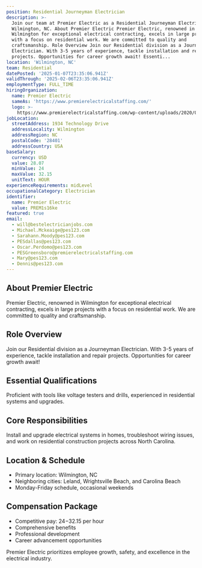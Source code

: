 ```yaml
---
position: Residential Journeyman Electrician
description: >-
  Join our team at Premier Electric as a Residential Journeyman Electrician in
  Wilmington, NC. About Premier Electric Premier Electric, renowned in
  Wilmington for exceptional electrical contracting, excels in large projects
  with a focus on residential work. We are committed to quality and
  craftsmanship. Role Overview Join our Residential division as a Journeyman
  Electrician. With 3-5 years of experience, tackle installation and repair
  projects. Opportunities for career growth await! Essenti...
location: 'Wilmington, NC'
team: Residential
datePosted: '2025-01-07T23:35:06.941Z'
validThrough: '2025-02-06T23:35:06.941Z'
employmentType: FULL_TIME
hiringOrganization:
  name: Premier Electric
  sameAs: 'https://www.premierelectricalstaffing.com/'
  logo: >-
    https://www.premierelectricalstaffing.com/wp-content/uploads/2020/05/Premier-Electrical-Staffing-logo.png
jobLocation:
  streetAddress: 1934 Technology Drive
  addressLocality: Wilmington
  addressRegion: NC
  postalCode: '28401'
  addressCountry: USA
baseSalary:
  currency: USD
  value: 28.07
  minValue: 24
  maxValue: 32.15
  unitText: HOUR
experienceRequirements: midLevel
occupationalCategory: Electrician
identifier:
  name: Premier Electric
  value: PREM1s16ke
featured: true
email:
  - will@bestelectricianjobs.com
  - Michael.Mckeaige@pes123.com
  - Sarahann.Moody@pes123.com
  - PESdallas@pes123.com
  - Oscar.Perdomo@pes123.com
  - PESGreensboro@premierelectricalstaffing.com
  - Mary@pes123.com
  - Dennis@pes123.com
---
```




## About Premier Electric
Premier Electric, renowned in Wilmington for exceptional electrical contracting, excels in large projects with a focus on residential work. We are committed to quality and craftsmanship.

## Role Overview
Join our Residential division as a Journeyman Electrician. With 3-5 years of experience, tackle installation and repair projects. Opportunities for career growth await!

## Essential Qualifications
Proficient with tools like voltage testers and drills, experienced in residential systems and upgrades.

## Core Responsibilities
Install and upgrade electrical systems in homes, troubleshoot wiring issues, and work on residential construction projects across North Carolina.

## Location & Schedule
- Primary location: Wilmington, NC
- Neighboring cities: Leland, Wrightsville Beach, and Carolina Beach
- Monday-Friday schedule, occasional weekends

## Compensation Package
- Competitive pay: $24-$32.15 per hour
- Comprehensive benefits
- Professional development
- Career advancement opportunities

Premier Electric prioritizes employee growth, safety, and excellence in the electrical industry.